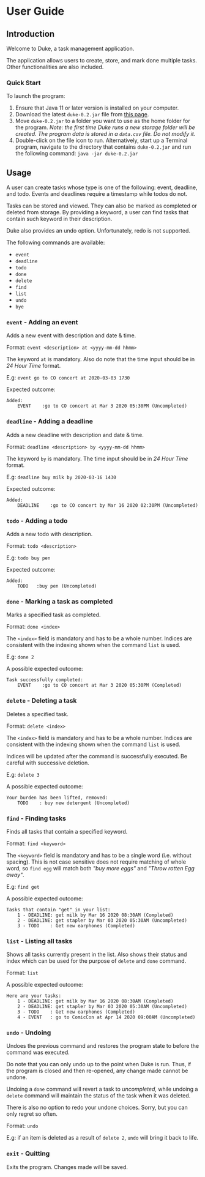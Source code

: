 # User Guide
## Introduction 
Welcome to Duke, a task management application. 

The application allows users to create, store, and mark done multiple tasks. Other functionalities are also included. 
### Quick Start
To launch the program: 
1. Ensure that Java 11 or later version is installed on your computer.
2. Download the latest `duke-0.2.jar` file from [this page](https://github.com/wardetu/duke/releases/tag/v0.2).
3. Move `duke-0.2.jar` to a folder you want to use as the home folder for the program. 
*Note: the first time Duke runs a new storage folder will be created. The program data is stored in a `data.csv` file. 
Do not modify it.*
4. Double-click on the file icon to run. Alternatively, start up a Terminal program, navigate to the directory
that contains `duke-0.2.jar` and run the following command: `java -jar duke-0.2.jar`

## Usage
A user can create tasks whose type is one of the following: event, deadline, and todo. Events and 
deadlines require a timestamp while todos do not. 

Tasks can be stored and viewed. They can also be marked as completed or deleted from storage.
By providing a keyword, a user can find tasks that contain such keyword in their description.

Duke also provides an undo option. Unfortunately, redo is not supported.

The following commands are available:
* `event`
* `deadline`
* `todo`
* `done`
* `delete`
* `find`
* `list`
* `undo`
* `bye`

### `event` - Adding an event

Adds a new event with description and date & time.

Format: `event <description> at <yyyy-mm-dd hhmm>`

The keyword `at` is mandatory. Also do note that the time input should be in *24 Hour Time* format.

E.g: `event go to CO concert at 2020-03-03 1730`

Expected outcome:
    
    Added:
        EVENT    :go to CO concert at Mar 3 2020 05:30PM (Uncompleted)
        

### `deadline` - Adding a deadline

Adds a new deadline with description and date & time.

Format: `deadline <description> by <yyyy-mm-dd hhmm>`

The keyword `by` is mandatory. The time input should be in *24 Hour Time* format.

E.g: `deadline buy milk by 2020-03-16 1430`

Expected outcome:
    
    Added:
        DEADLINE    :go to CO concert by Mar 16 2020 02:30PM (Uncompleted)
        

### `todo` - Adding a todo

Adds a new todo with description.

Format: `todo <description>`

E.g: `todo buy pen`

Expected outcome:
    
    Added:
        TODO   :buy pen (Uncompleted)
        

### `done` - Marking a task as completed
Marks a specified task as completed.

Format: `done <index>`

The `<index>` field is mandatory and has to be a whole number. Indices are consistent with the indexing
shown when the command `list` is used.

E.g: `done 2`

A possible expected outcome:
    
    Task successfully completed:    
        EVENT    :go to CO concert at Mar 3 2020 05:30PM (Completed)
       

### `delete` - Deleting a task

Deletes a specified task.

Format: `delete <index>`

The `<index>` field is mandatory and has to be a whole number. Indices are consistent with the indexing
shown when the command `list` is used. 

Indices will be updated after the command is successfully executed. Be careful with successive deletion.

E.g: `delete 3`

A possible expected outcome:

    Your burden has been lifted, removed:
        TODO    : buy new detergent (Uncompleted)
        
### `find` - Finding tasks 

Finds all tasks that contain a specified keyword.

Format: `find <keyword>`

The `<keyword>` field is mandatory and has to be a single word (i.e. without spacing).
This is not case sensitive does not require matching of whole word, so `find egg` will match 
both *"buy more eggs"* and *"Throw rotten Egg away"*.


E.g: `find get`

A possible expected outcome:

    Tasks that contain "get" in your list:
        1 - DEADLINE: get milk by Mar 16 2020 08:30AM (Completed)
        2 - DEADLINE: get stapler by Mar 03 2020 05:30AM (Uncompleted)
        3 - TODO    : Get new earphones (Completed)

### `list` - Listing all tasks

Shows all tasks currently present in the list. Also shows their status and index which
can be used for the purpose of `delete` and `done` command.

Format: `list`

A possible expected outcome:

    Here are your tasks:
        1 - DEADLINE: get milk by Mar 16 2020 08:30AM (Completed)
        2 - DEADLINE: get stapler by Mar 03 2020 05:30AM (Uncompleted)
        3 - TODO    : Get new earphones (Completed)
        4 - EVENT   : go to ComicCon at Apr 14 2020 09:00AM (Uncompleted)
    
### `undo` - Undoing 

Undoes the previous command and restores the program state to before the command
was executed. 

Do note that you can only undo up to the point when Duke is run. Thus, if the program
is closed and then re-opened, any change made cannot be undone. 

Undoing a `done` command will revert a task to *uncompleted*, while undoing
a `delete` command will maintain the status of the task when it was deleted.

There is also no option to redo your undone choices. Sorry, but you can only regret so often.

Format: `undo`

E.g: if an item is deleted as a result of `delete 2`, `undo` will bring it back to life.

### `exit` - Quitting

Exits the program. Changes made will be saved.